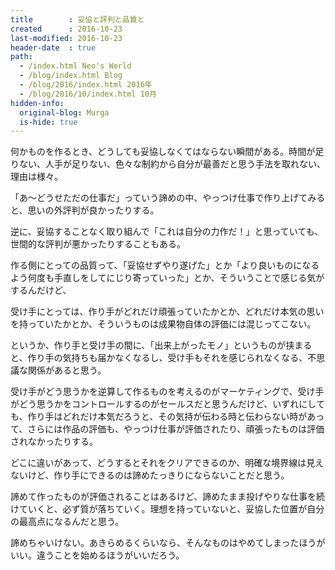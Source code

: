 ```yaml
---
title        : 妥協と評判と品質と
created      : 2016-10-23
last-modified: 2016-10-23
header-date  : true
path:
  - /index.html Neo's World
  - /blog/index.html Blog
  - /blog/2016/index.html 2016年
  - /blog/2016/10/index.html 10月
hidden-info:
  original-blog: Murga
  is-hide: true
---
```


何かものを作るとき、どうしても妥協しなくてはならない瞬間がある。時間が足りない、人手が足りない、色々な制約から自分が最善だと思う手法を取れない、理由は様々。

「あ～どうせただの仕事だ」っていう諦めの中、やっつけ仕事で作り上げてみると、思いの外評判が良かったりする。

逆に、妥協することなく取り組んで「これは自分の力作だ！」と思っていても、世間的な評判が悪かったりすることもある。

作る側にとっての品質って、「妥協せずやり遂げた」とか「より良いものになるよう何度も手直しをしてにじり寄っていった」とか、そういうことで感じる気がするんだけど、

受け手にとっては、作り手がどれだけ頑張っていたかとか、どれだけ本気の思いを持っていたかとか、そういうものは成果物自体の評価には混じってこない。

というか、作り手と受け手の間に、「出来上がったモノ」というものが挟まると、作り手の気持ちも届かなくなるし、受け手もそれを感じられなくなる、不思議な関係があると思う。

受け手がどう思うかを逆算して作るものを考えるのがマーケティングで、受け手がどう思うかをコントロールするのがセールスだと思うんだけど、いずれにしても、作り手はどれだけ本気だろうと、その気持が伝わる時と伝わらない時があって、さらには作品の評価も、やっつけ仕事が評価されたり、頑張ったものは評価されなかったりする。

どこに違いがあって、どうするとそれをクリアできるのか、明確な境界線は見えないけど、作り手にできるのは諦めたっきりにならないことだと思う。

諦めて作ったものが評価されることはあるけど、諦めたまま投げやりな仕事を続けていくと、必ず質が落ちていく。理想を持っていないと、妥協した位置が自分の最高点になるんだと思う。

諦めちゃいけない。あきらめるくらいなら、そんなものはやめてしまったほうがいい。違うことを始めるほうがいいだろう。
